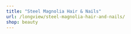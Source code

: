 ```yaml
---
title: "Steel Magnolia Hair & Nails"
url: /longview/steel-magnolia-hair-and-nails/
shop: beauty
---
```


